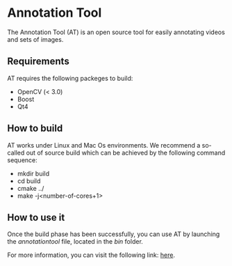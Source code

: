 # Annotation Tool
The Annotation Tool (AT) is an open source tool for easily annotating 
videos and sets of images.

## Requirements

AT requires the following packeges to build:

* OpenCV (< 3.0)
* Boost
* Qt4

## How to build

AT works under Linux and Mac Os environments. We recommend a so-called out of source build 
which can be achieved by the following command sequence:

* mkdir build
* cd build
* cmake ../
* make -j<number-of-cores+1>

## How to use it

Once the build phase has been successfully, you can use AT by launching the _annotationtool_
file, located in the _bin_ folder.

For more information, you can visit the following link: [here](http://www.dis.uniroma1.it/~pennisi).